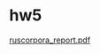 # hw5
[ruscorpora_report.pdf](https://vk.com/doc68229992_461585859?hash=cbfef310da506e530d&dl=5ec2aaa73da2603902)

